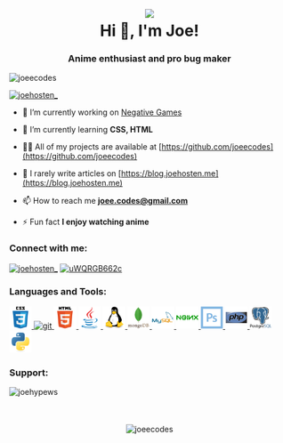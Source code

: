 <h1 align="center">  <img src="https://camo.githubusercontent.com/e2e3940969a45f9a09942babd34781c1284a33c6aafa1799b970eec382552303/68747470733a2f2f692e70696e696d672e636f6d2f6f726967696e616c732f61382f38622f65392f61383862653966376465623930633365313737396239666434313465613864622e676966" align="center" style="width: 30%" /><br>Hi 👋, I'm Joe!</h1>
<h3 align="center">Anime enthusiast and pro bug maker</h3>

<p align="left"> <img src="https://komarev.com/ghpvc/?username=joeecodes&label=Profile%20views&color=0e75b6&style=flat-square" alt="joeecodes" /> </p>

<p align="left"> <a href="https://twitter.com/joehosten_" target="blank"><img src="https://img.shields.io/twitter/follow/joehosten_?logo=twitter&style=for-the-badge" alt="joehosten_" /></a> </p>

- 🔭 I’m currently working on [Negative Games](https://github.com/negative-games)

- 🌱 I’m currently learning **CSS, HTML**

- 👨‍💻 All of my projects are available at [https://github.com/joeecodes](https://github.com/joeecodes)

- 📝 I rarely write articles on [https://blog.joehosten.me](https://blog.joehosten.me)

- 📫 How to reach me **joee.codes@gmail.com**

- ⚡ Fun fact **I enjoy watching anime**

<h3 align="left">Connect with me:</h3>
<p align="left">
<a href="https://twitter.com/joehosten_" target="blank"><img align="center" src="https://raw.githubusercontent.com/rahuldkjain/github-profile-readme-generator/master/src/images/icons/Social/twitter.svg" alt="joehosten_" height="30" width="40" /></a>
<a href="https://discord.gg/uWQRGB662c" target="blank"><img align="center" src="https://raw.githubusercontent.com/rahuldkjain/github-profile-readme-generator/master/src/images/icons/Social/discord.svg" alt="uWQRGB662c" height="30" width="40" /></a>
</p>

<h3 align="left">Languages and Tools:</h3>
<p align="left"> <a href="https://www.w3schools.com/css/" target="_blank" rel="noreferrer"> <img src="https://raw.githubusercontent.com/devicons/devicon/master/icons/css3/css3-original-wordmark.svg" alt="css3" width="40" height="40"/> </a> <a href="https://git-scm.com/" target="_blank" rel="noreferrer"> <img src="https://www.vectorlogo.zone/logos/git-scm/git-scm-icon.svg" alt="git" width="40" height="40"/> </a> <a href="https://www.w3.org/html/" target="_blank" rel="noreferrer"> <img src="https://raw.githubusercontent.com/devicons/devicon/master/icons/html5/html5-original-wordmark.svg" alt="html5" width="40" height="40"/> </a> <a href="https://www.java.com" target="_blank" rel="noreferrer"> <img src="https://raw.githubusercontent.com/devicons/devicon/master/icons/java/java-original.svg" alt="java" width="40" height="40"/> </a> <a href="https://www.linux.org/" target="_blank" rel="noreferrer"> <img src="https://raw.githubusercontent.com/devicons/devicon/master/icons/linux/linux-original.svg" alt="linux" width="40" height="40"/> </a> <a href="https://www.mongodb.com/" target="_blank" rel="noreferrer"> <img src="https://raw.githubusercontent.com/devicons/devicon/master/icons/mongodb/mongodb-original-wordmark.svg" alt="mongodb" width="40" height="40"/> </a> <a href="https://www.mysql.com/" target="_blank" rel="noreferrer"> <img src="https://raw.githubusercontent.com/devicons/devicon/master/icons/mysql/mysql-original-wordmark.svg" alt="mysql" width="40" height="40"/> </a> <a href="https://www.nginx.com" target="_blank" rel="noreferrer"> <img src="https://raw.githubusercontent.com/devicons/devicon/master/icons/nginx/nginx-original.svg" alt="nginx" width="40" height="40"/> </a> <a href="https://www.photoshop.com/en" target="_blank" rel="noreferrer"> <img src="https://raw.githubusercontent.com/devicons/devicon/master/icons/photoshop/photoshop-line.svg" alt="photoshop" width="40" height="40"/> </a> <a href="https://www.php.net" target="_blank" rel="noreferrer"> <img src="https://raw.githubusercontent.com/devicons/devicon/master/icons/php/php-original.svg" alt="php" width="40" height="40"/> </a> <a href="https://www.postgresql.org" target="_blank" rel="noreferrer"> <img src="https://raw.githubusercontent.com/devicons/devicon/master/icons/postgresql/postgresql-original-wordmark.svg" alt="postgresql" width="40" height="40"/> </a> <a href="https://www.python.org" target="_blank" rel="noreferrer"> <img src="https://raw.githubusercontent.com/devicons/devicon/master/icons/python/python-original.svg" alt="python" width="40" height="40"/> </a> </p>

<h3 align="left">Support:</h3>
<p><a href="https://ko-fi.com/joehypews"> <img align="left" width="20%" src="https://cdn.ko-fi.com/cdn/kofi3.png?v=3" alt="joehypews" /></a></p><br><br><br>

<p align="center"><img align="center" src="https://github-readme-streak-stats.herokuapp.com/?user=joeecodes&theme=dark" alt="joeecodes" /></p>
